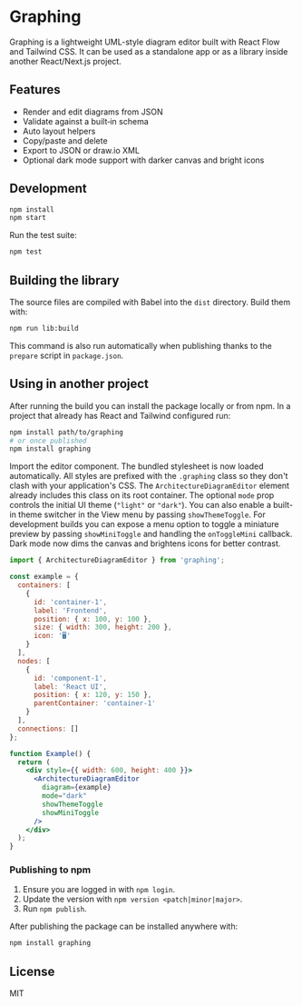 # Graphing

Graphing is a lightweight UML-style diagram editor built with React Flow and Tailwind CSS. It can be used as a standalone app or as a library inside another React/Next.js project.

## Features
- Render and edit diagrams from JSON
- Validate against a built‑in schema
- Auto layout helpers
- Copy/paste and delete
- Export to JSON or draw.io XML
- Optional dark mode support with darker canvas and bright icons

## Development

```bash
npm install
npm start
```

Run the test suite:

```bash
npm test
```

## Building the library

The source files are compiled with Babel into the `dist` directory. Build them with:

```bash
npm run lib:build
```

This command is also run automatically when publishing thanks to the `prepare` script in `package.json`.

## Using in another project

After running the build you can install the package locally or from npm. In a project that already has React and Tailwind configured run:

```bash
npm install path/to/graphing
# or once published
npm install graphing
```

Import the editor component. The bundled stylesheet is now loaded automatically. All styles are prefixed with the `.graphing` class so they don't clash with your application's CSS. The `ArchitectureDiagramEditor` element already includes this class on its root container.
The optional `mode` prop controls the initial UI theme (`"light"` or `"dark"`). You can also enable a built-in theme switcher in the View menu by passing `showThemeToggle`. For development builds you can expose a menu option to toggle a miniature preview by passing `showMiniToggle` and handling the `onToggleMini` callback. Dark mode now dims the canvas and brightens icons for better contrast.

```jsx
import { ArchitectureDiagramEditor } from 'graphing';

const example = {
  containers: [
    {
      id: 'container-1',
      label: 'Frontend',
      position: { x: 100, y: 100 },
      size: { width: 300, height: 200 },
      icon: '🖥️'
    }
  ],
  nodes: [
    {
      id: 'component-1',
      label: 'React UI',
      position: { x: 120, y: 150 },
      parentContainer: 'container-1'
    }
  ],
  connections: []
};

function Example() {
  return (
    <div style={{ width: 600, height: 400 }}>
      <ArchitectureDiagramEditor
        diagram={example}
        mode="dark"
        showThemeToggle
        showMiniToggle
      />
    </div>
  );
}
```

### Publishing to npm

1. Ensure you are logged in with `npm login`.
2. Update the version with `npm version <patch|minor|major>`.
3. Run `npm publish`.

After publishing the package can be installed anywhere with:

```bash
npm install graphing
```

## License
MIT
